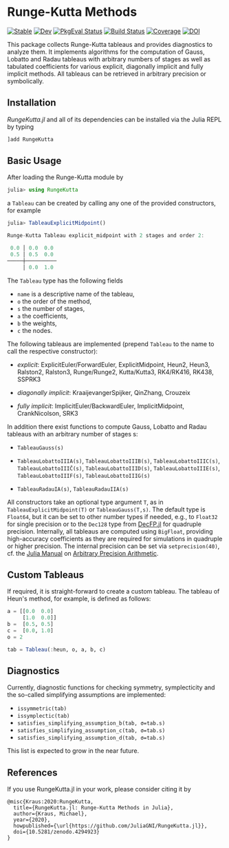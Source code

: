 # Runge-Kutta Methods

[![Stable](https://img.shields.io/badge/docs-stable-blue.svg)](https://juliagni.github.io/RungeKutta.jl/stable)
[![Dev](https://img.shields.io/badge/docs-dev-blue.svg)](https://juliagni.github.io/RungeKutta.jl/dev)
[![PkgEval Status](https://juliaci.github.io/NanosoldierReports/pkgeval_badges/R/RungeKutta.svg)](https://juliaci.github.io/NanosoldierReports/pkgeval_badges/R/RungeKutta.html)
[![Build Status](https://github.com/JuliaGNI/RungeKutta.jl/workflows/CI/badge.svg)](https://github.com/JuliaGNI/RungeKutta.jl/actions)
[![Coverage](https://codecov.io/gh/JuliaGNI/RungeKutta.jl/branch/master/graph/badge.svg)](https://codecov.io/gh/JuliaGNI/RungeKutta.jl)
[![DOI](https://zenodo.org/badge/doi/10.5281/zenodo.4294923.svg)](https://doi.org/10.5281/zenodo.4294923)

This package collects Runge-Kutta tableaus and provides diagnostics to analyze them.
It implements algorithms for the computation of Gauss, Lobatto and Radau tableaus with arbitrary numbers of stages as well as tabulated coefficients for various explicit, diagonally implicit and fully implicit methods.
All tableaus can be retrieved in arbitrary precision or symbolically.

## Installation

*RungeKutta.jl* and all of its dependencies can be installed via the Julia REPL by typing 
```julia
]add RungeKutta
```

## Basic Usage

After loading the Runge-Kutta module by
```julia
julia> using RungeKutta
```
a `Tableau` can be created by calling any one of the provided constructors, for example
```julia
julia> TableauExplicitMidpoint()

Runge-Kutta Tableau explicit_midpoint with 2 stages and order 2:

 0.0 │ 0.0  0.0
 0.5 │ 0.5  0.0
─────┼──────────
     │ 0.0  1.0
```

The `Tableau` type has the following fields
- `name` is a descriptive name of the tableau,
- `o` the order of the method,
- `s` the number of stages,
- `a` the coefficients,
- `b` the weights,
- `c` the nodes.

The following tableaus are implemented (prepend `Tableau` to the name to call the respective constructor):

- *explicit*: ExplicitEuler/ForwardEuler, ExplicitMidpoint, Heun2, Heun3, Ralston2, Ralston3, Runge/Runge2, Kutta/Kutta3, RK4/RK416, RK438, SSPRK3

- *diagonally implicit*: KraaijevangerSpijker, QinZhang, Crouzeix

- *fully implicit*: ImplicitEuler/BackwardEuler, ImplicitMidpoint, CrankNicolson, SRK3

In addition there exist functions to compute Gauss, Lobatto and Radau tableaus with an arbitrary number of stages s:

- `TableauGauss(s)`

- `TableauLobattoIIIA(s)`, `TableauLobattoIIIB(s)`, `TableauLobattoIIIC(s)`, `TableauLobattoIIIC̄(s)`, `TableauLobattoIIID(s)`, `TableauLobattoIIIE(s)`, `TableauLobattoIIIF(s)`, `TableauLobattoIIIG(s)`

- `TableauRadauIA(s)`, `TableauRadauIIA(s)`

All constructors take an optional type argument `T`, as in `TableauExplicitMidpoint(T)` or `TableauGauss(T,s)`. The default type is `Float64`, but it can be set to other number types if needed, e.g., to `Float32` for single precision or to the `Dec128` type from [DecFP.jl](https://github.com/JuliaMath/DecFP.jl) for quadruple precision.
Internally, all tableaus are computed using `BigFloat`, providing high-accuracy coefficients as they are required for simulations in quadruple or higher precision. The internal precision can be set via `setprecision(40)`, cf. the [Julia Manual](https://docs.julialang.org/en/v1/) on [Arbitrary Precision Arithmetic](https://docs.julialang.org/en/v1/manual/integers-and-floating-point-numbers/#Arbitrary-Precision-Arithmetic).

## Custom Tableaus

If required, it is straight-forward to create a custom tableau.
The tableau of Heun's method, for example, is defined as follows:
```julia
a = [[0.0  0.0]
     [1.0  0.0]]
b =  [0.5, 0.5]
c =  [0.0, 1.0]
o = 2

tab = Tableau(:heun, o, a, b, c)
```

## Diagnostics

Currently, diagnostic functions for checking symmetry, symplecticity and the so-called simplifying assumptions are implemented:

* `issymmetric(tab)`
* `issymplectic(tab)`
* `satisfies_simplifying_assumption_b(tab, σ=tab.s)`
* `satisfies_simplifying_assumption_c(tab, σ=tab.s)`
* `satisfies_simplifying_assumption_d(tab, σ=tab.s)`

This list is expected to grow in the near future.


## References

If you use RungeKutta.jl in your work, please consider citing it by

```
@misc{Kraus:2020:RungeKutta,
  title={RungeKutta.jl: Runge-Kutta Methods in Julia},
  author={Kraus, Michael},
  year={2020},
  howpublished={\url{https://github.com/JuliaGNI/RungeKutta.jl}},
  doi={10.5281/zenodo.4294923}
}
```
